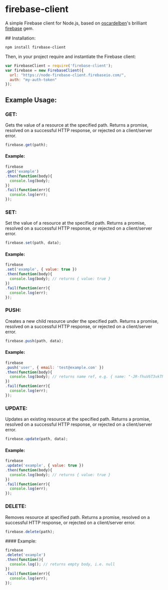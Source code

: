 # firebase-client



A simple Firebase client for Node.js, based on [oscardelben](https://github.com/oscardelben)'s brilliant [firebase](https://github.com/oscardelben/firebase-ruby) gem.

## Installation:

```
npm install firebase-client
```

Then, in your project require and instantiate the Firebase client:

```javascript
var FirebaseClient = require('firebase-client');
var firebase = new FirebaseClient({
  url: "https://node-firebase-client.firebaseio.com/",
  auth: "my-auth-token"
});
```

## Example Usage:

### GET:

Gets the value of a resource at the specified path.
Returns a promise, resolved on a successful HTTP response, or rejected on a client/server error.

```javascript
firebase.get(path);
```
#### Example:

```javascript
firebase
.get('example')
.then(function(body){
  console.log(body);
})
.fail(function(err){
  console.log(err);
});
```

### SET:

Set the value of a resource at the specified path.
Returns a promise, resolved on a successful HTTP response, or rejected on a client/server error.

```javascript
firebase.set(path, data);
```
#### Example:

```javascript
firebase
.set('example', { value: true })
.then(function(body){
  console.log(body); // returns { value: true }
})
.fail(function(err){
  console.log(err);
});
```

### PUSH:

Creates a new child resource under the specified path.
Returns a promise, resolved on a successful HTTP response, or rejected on a client/server error.

```javascript
firebase.push(path, data);
```
#### Example:

```javascript
firebase
.push('user', { email: 'test@example.com' })
.then(function(body){
  console.log(body); // returns name ref, e.g. { name: "-JR-fhuV6T3vkTNSVrBs" }, of the child resource
})
.fail(function(err){
  console.log(err);
});
```

### UPDATE:

Updates an existing resource at the specified path.
Returns a promise, resolved on a successful HTTP response, or rejected on a client/server error.

```javascript
firebase.update(path, data);
```

#### Example:

```javascript
firebase
.update('example', { value: true })
.then(function(body){
  console.log(body); // returns { value: true }
})
.fail(function(err){
  console.log(err);
});
```

### DELETE:

Removes resource at specified path.
Returns a promise, resolved on a successful HTTP response, or rejected on a client/server error.

```javascript
firebase.delete(path);
```

#### Example:

```javascript
firebase
.delete('example')
.then(function(){
  console.log(); // returns empty body, i.e. null
})
.fail(function(err){
  console.log(err);
});
```




